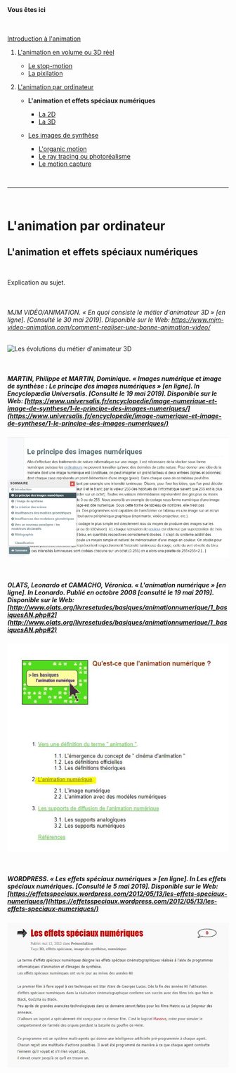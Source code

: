 <br/>

#### Vous êtes ici

<br/>

[Introduction à l'animation](index.md)

1. [L'animation en volume ou 3D réel](envolume.md)

    - [Le stop-motion](stopmotion.md)
    - [La pixilation](pixilation.md)
    
2. [L'animation par ordinateur](parordinateur.md)

    - **L'animation et effets spéciaux numériques**
    
        * [La 2D](2d.md)
        * [La 3D](3d.md)
        
    - [Les images de synthèse](imagesdesynthèse.md)
    
        * [L'organic motion](organicmotion.md)
        * [Le ray tracing ou photoréalisme](photorealisme.md)
        * [Le motion capture](motioncapture.md)

<br/>

------------------------------------------------------------------

<br/>

# L'animation par ordinateur

## L'animation et effets spéciaux numériques

<br/>

Explication au sujet.

<br/>

###### MJM VIDÉO/ANIMATION. « En quoi consiste le métier d'animateur 3D » [en ligne]. [Consulté le 30 mai 2019]. Disponible sur le Web: <https://www.mjm-video-animation.com/comment-realiser-une-bonne-animation-video/>

![Les évolutions du métier d'animateur 3D](images/évolution3d.JPG "En quoi consiste le métier d'animateur 3D")

<br/>

##### MARTIN, Philippe et MARTIN, Dominique. « Images numérique et image de synthèse : Le principe des images numériques » [en ligne]. In _Encyclopædia Universalis_. [Consulté le 19 mai 2019]. Disponible sur le Web: [https://www.universalis.fr/encyclopedie/image-numerique-et-image-de-synthese/1-le-principe-des-images-numeriques/](https://www.universalis.fr/encyclopedie/image-numerique-et-image-de-synthese/1-le-principe-des-images-numeriques/)

![Le principe des images numériques](images/imagenumerique.JPG "Images numérique et image de synthèse")

<br/>

##### OLATS, Leonardo et CAMACHO, Véronica. « L'animation numérique » [en ligne]. In Leonardo. Publié en octobre 2008 [consulté le 19 mai 2019]. Disponible sur le Web: [http://www.olats.org/livresetudes/basiques/animationnumerique/1_basiquesAN.php#2](http://www.olats.org/livresetudes/basiques/animationnumerique/1_basiquesAN.php#2)

![Table des matières](images/animationnum.JPG "Table des matières")

<br/>

##### WORDPRESS. « Les effets spéciaux numériques » [en ligne]. In _Les effets spéciaux numériques_. [Consulté le 5 mai 2019]. Disponible sur le Web: [https://effetsspeciaux.wordpress.com/2012/05/13/les-effets-speciaux-numeriques/](https://effetsspeciaux.wordpress.com/2012/05/13/les-effets-speciaux-numeriques/)

![Les effets spéciaux numériques](images/effetsspeciauxnum.JPG "Les effets spéciaux numériques")

<br/>
